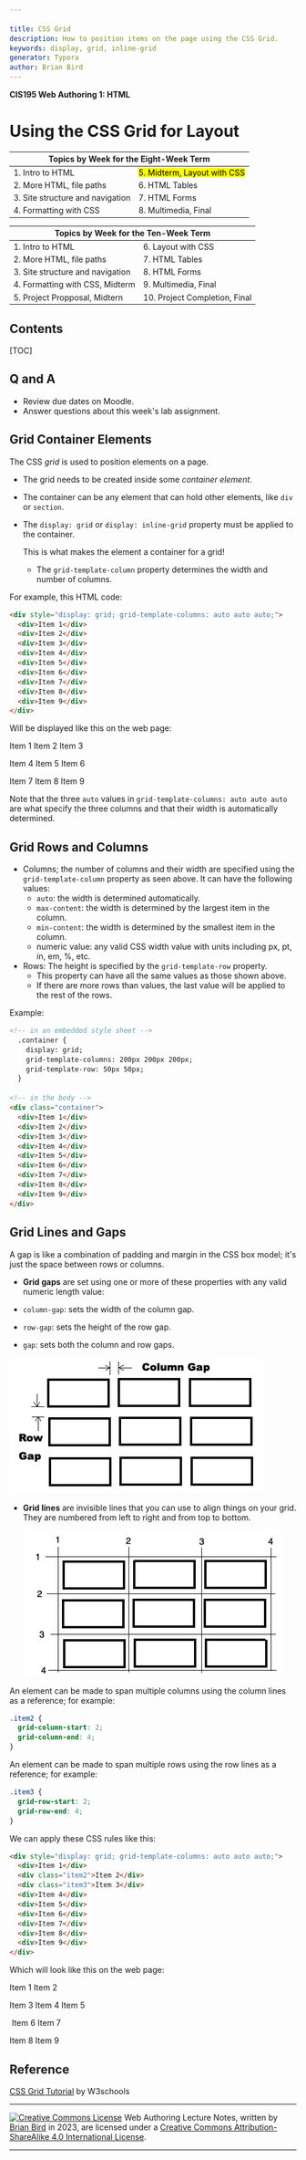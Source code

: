 ```yaml
---

title: CSS Grid
description: How to position items on the page using the CSS Grid. 
keywords: display, grid, inline-grid
generator: Typora
author: Brian Bird
---
```


**CIS195 Web Authoring 1: HTML**

<h1>Using the CSS Grid for Layout</h1>

<table>
  <thead>
    <tr>
      <th colspan="2">Topics by Week for the Eight-Week Term</th>
    </tr>
  </thead>
  <tbody>
    <tr>
      <td>1. Intro to HTML</td>
      <td><mark>5. Midterm, Layout with CSS</mark></td>
    </tr>
    <tr>
      <td>2. More HTML, file paths</td>
      <td>6. HTML Tables</td>
    </tr>
    <tr>
      <td>3. Site structure and navigation</td>
      <td>7. HTML Forms</td>
    </tr>
    <tr>
      <td>4. Formatting with CSS</td>
      <td>8. Multimedia, Final</td>
    </tr>
  </tbody>
</table>


<table hidden>
  <thead>
    <tr>
      <th colspan="2">Topics by Week for the Ten-Week Term</th>
    </tr>
  </thead>
  <tbody>
    <tr>
      <td>1. Intro to HTML</td>
      <td>6. Layout with CSS</td>
    </tr>
    <tr>
      <td>2. More HTML, file paths</td>
      <td>7. HTML Tables</td>
    </tr>
    <tr>
      <td>3. Site structure and navigation</td>
      <td>8. HTML Forms</td>
    </tr>
    <tr>
      <td>4. Formatting with CSS, Midterm</td>
      <td>9. Multimedia, Final</td>
    </tr>
    <tr>
      <td>5. Project Propposal, Midtern</td>
      <td>10. Project Completion, Final</td>
    </tr>
  </tbody>
</table>
<h2>Contents</h2>

[TOC]

## Q and A

-   Review due dates on Moodle.
-   Answer questions about this week's lab assignment.

## Grid Container Elements

The CSS *grid* is used to position elements on a page. 

- The grid needs to be created inside some *container element*.  
- The container can be any element that can hold other elements, like `div` or  `section`.
- The `display: grid` or `display: inline-grid`  property must be applied to the container. 

  This is what makes the element a container for a grid!

  - The `grid-template-column` property determines the width and number of columns.


For example, this HTML code:
```html
<div style="display: grid; grid-template-columns: auto auto auto;">
  <div>Item 1</div>
  <div>Item 2</div>
  <div>Item 3</div>  
  <div>Item 4</div>
  <div>Item 5</div>
  <div>Item 6</div>  
  <div>Item 7</div>
  <div>Item 8</div>
  <div>Item 9</div>  
</div>
```

Will be displayed like this on the web page:

Item 1						Item 2						Item 3  

Item 4						Item 5						Item 6  

Item 7						Item 8						Item 9  

Note that the three `auto` values in  `grid-template-columns: auto auto auto` are what specify the three columns and that their width is automatically determined.

## Grid Rows and Columns

- Columns; the number of columns and their width are specified using the `grid-template-column` property as seen above. It can have the following values:
  - `auto`:  the width is determined automatically.
  - `max-content`:  the width is determined by the largest item in the column.
  - `min-content`:  the width is determined by the smallest item in the column.
  - numeric value:  any valid CSS width value with units including px, pt, in, em, %, etc.
- Rows: The height is specified by the `grid-template-row` property.
  - This property can have all the same values as those shown above.
  - If there are more rows than values, the last value will be applied to the rest of the rows.

Example:

```html
<!-- in an embedded style sheet -->
  .container {
    display: grid; 
    grid-template-columns: 200px 200px 200px; 
    grid-template-row: 50px 50px;
  }

<!-- in the body -->
<div class="container">
  <div>Item 1</div>
  <div>Item 2</div>
  <div>Item 3</div>  
  <div>Item 4</div>
  <div>Item 5</div>
  <div>Item 6</div>  
  <div>Item 7</div>
  <div>Item 8</div>
  <div>Item 9</div>  
</div>
```



## Grid Lines and Gaps

A gap is like a combination of padding and margin in the CSS box model; it's just the space between rows or columns. 

-  **Grid gaps** are set using one or more of these properties with any valid numeric length value:

  - `column-gap`: sets the width of the column gap.

  - `row-gap`: sets the height of the row gap.

  - `gap`: sets both the column and row gaps.


![](Images/CSS_GirdGaps.png)

- **Grid lines** are invisible lines that you can use to align things on your grid. They are numbered from left to right and from top to bottom.

  ![](Images/CSS_GridLines.png)

An element can be made to span multiple columns using the column lines as a reference; for example:

  ```css
  .item2 {
    grid-column-start: 2;
    grid-column-end: 4;
  }
  ```

An element can be made to span multiple rows using the row lines as a reference; for example:

  ```CSS
  .item3 {
    grid-row-start: 2;
    grid-row-end: 4;
  }
  ```

We can apply these CSS rules like this:
```html
<div style="display: grid; grid-template-columns: auto auto auto;">
  <div>Item 1</div>
  <div class="item2">Item 2</div>
  <div class="item3">Item 3</div>  
  <div>Item 4</div>
  <div>Item 5</div>
  <div>Item 6</div>  
  <div>Item 7</div>
  <div>Item 8</div>
  <div>Item 9</div>  
</div>
```

Which will look like this on the web page:

Item 1						Item 2  

Item 3						Item 4						Item 5  

​									Item 6						Item 7

Item 8						Item 9  



## Reference

[CSS Grid Tutorial](https://www.w3schools.com/css/css_grid.asp) by W3schools

------

[![Creative Commons License](https://i.creativecommons.org/l/by-sa/4.0/88x31.png)](http://creativecommons.org/licenses/by-sa/4.0/) Web Authoring Lecture Notes, written by [Brian Bird](https://profbird.dev) in 2023, are licensed under a [Creative Commons Attribution-ShareAlike 4.0 International License](http://creativecommons.org/licenses/by-sa/4.0/). 

------------

